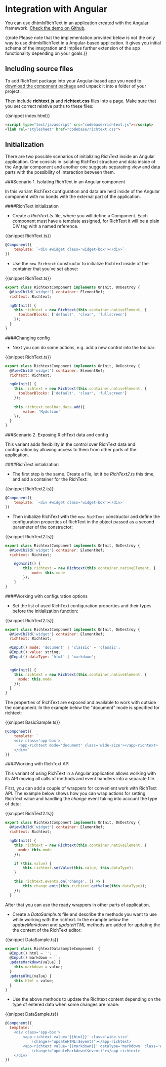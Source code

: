Integration with Angular
==========================

You can use dhtmlxRichText in an application created with the [Angular](https://vuejs.org/) framework. [Check the demo on Github](https://github.com/DHTMLX/angular-widgets).

{{note Please note that the implementation provided below is not the only way to use dhtmlxRichText in a Angular-based application. It gives you initial schema of the integration and implies further 
extension of the app functionality depending on your goals.}}

Including source files
-----------------

To add RichText package into your Angular-based app you need to [download the component package](https://dhtmlx.com/docs/products/dhtmlxRichText/download.shtml) and unpack it into a folder of your project.

Then include **richtext.js** and **richtext.css** files into a page. 
Make sure that you set correct relative paths to these files:

{{snippet	index.html}}
~~~html
<script type="text/javascript" src="codebase/richtext.js"></script>  
<link rel="stylesheet" href="codebase/richtext.css">
~~~


Initialization
-----------------

There are two possible scenarios of initializing RichText inside an Angular application. One consists in isolating RichText structure and data inside of the Angular component and another one suggests 
separating view and data parts with the possibility of interaction between them.

###Scenario 1. Isolating RichText in an Angular component

In this variant RichText configuration and data are held inside of the Angular component with no bonds with the external part of the application. 

####RichText initialization

- Create a *RichText.ts* file, where you will define a Component. Each component must have a template assigned, for RichText it will be a plain DIV tag with a named reference.

{{snippet RichText.ts}}
~~~js
@Component({
 	template: `<div #widget class='widget-box'></div>`
})
~~~

- Use the `new Richtext` constructor to initialize RichText inside of the container that you've set above: 

{{snippet RichText.ts}}
~~~js
export class RichtextComponent implements OnInit, OnDestroy {
  @ViewChild('widget') container: ElementRef;
  richtext: Richtext;

  ngOnInit() {
    this.richtext = new Richtext(this.container.nativeElement, {
      toolbarBlocks: ['default', 'clear', 'fullscreen']
    });
  }
}
~~~

####Changing config

- Next you can do some actions, e.g. add a new control into the toolbar:

{{snippet RichText.ts}}
~~~js
export class RichtextComponent implements OnInit, OnDestroy {
  @ViewChild('widget') container: ElementRef;
  richtext: Richtext;

  ngOnInit() {
    this.richtext = new Richtext(this.container.nativeElement, {
      toolbarBlocks: ['default', 'clear', 'fullscreen']
    });
    
    this.richtext.toolbar.data.add({
        value: 'MyAction'
    });
  }
}
~~~


###Scenario 2. Exposing RichText data and config 

This variant adds flexibility in the control over RichText data and configuration by allowing access to them from other parts of the application.

####RichText initialization

- The first step is the same. Create a file, let it be *RichText2.ts* this time, and add a container for the RichText:

{{snippet RichText2.ts}}
~~~js
@Component({
 	template: `<div #widget class='widget-box'></div>`
})
~~~

- Then initialize RichText with the `new RichText` constructor and define the configuration properties of RichText in the object passed as a second parameter of the constructor:

{{snippet RichText2.ts}}
~~~js
export class RichtextComponent implements OnInit, OnDestroy {
  @ViewChild('widget') container: ElementRef;
  richtext: Richtext;

  	ngOnInit() {
      	this.richtext = new Richtext(this.container.nativeElement, {
      		mode: this.mode
    	});
    }   
}
~~~

####Working with configuration options

- Set the list of used RichText configuration properties and their types before the initialization function:

{{snippet RichText2.ts}}
~~~js
export class RichtextComponent implements OnInit, OnDestroy {
  @ViewChild('widget') container: ElementRef;
  richtext: Richtext;

  @Input() mode: 'document' | 'classic' = 'classic';
  @Input() value: string;
  @Input() dataType: 'html' | 'markdown';


  ngOnInit() {
    this.richtext = new Richtext(this.container.nativeElement, {
      mode: this.mode
    });
  }
}
~~~

The properties of RichText are exposed and available to work with outside the component. In the example below the "document" mode is specified for richtext:

{{snippet BasicSample.ts}}
~~~js
@Component({
	template: `
    <div class='app-box'>
	  <app-richtext mode='document' class='wide-size'></app-richtext>
    </div>`
}}
~~~

####Working with RichText API

This variant of using RichText in a Angular application allows working with its API moving all calls of methods and event handlers into a separate file. 

First, you can add a couple of wrappers for convenient work with RichText API. The example below shows how you can wrap actions for
setting RichText value and handling the *change* event taking into account the type of data: 

{{snippet RichText2.ts}}
~~~js
export class RichtextComponent implements OnInit, OnDestroy {
  @ViewChild('widget') container: ElementRef;
  richtext: Richtext;

  ngOnInit() {
    this.richtext = new Richtext(this.container.nativeElement, {
      mode: this.mode
    });

    if (this.value) {
        this.richtext.setValue(this.value, this.dataType);
    }

    this.richtext.events.on('change', () => {
        this.change.emit(this.richtext.getValue(this.dataType));
    });
  }
~~~

After that you can use the ready wrappers in other parts of application. 

- Create a *DataSample.ts* file and describe the methods you want to use while working with the richtext. In the example below the *updateMarkdown* and *updateHTML* methods are added for updating the 
the content of the RichText editor:

{{snippet DataSample.ts}}
~~~js
export class RichtextDataSampleComponent  {
  @Input() html = '';
  @Input() markdown = ``;
  updateMarkdown(value) {
    this.markdown = value;
  }
  updateHTML(value) {
    this.html = value;
  }
}
~~~

- Use the above methods to update the Richtext content depending on the type of entered data when some changes are made:

{{snippet DataSample.ts}}
~~~js
@Component({
  template: `
	<div class='app-box'>
  		<app-richtext value='{{html}}' class='wide-size' 
        	(change)="updateHTML($event)"></app-richtext>
 		<app-richtext value='{{markdown}}' dataType='markdown' class='wide-size' 
        	(change)="updateMarkdown($event)"></app-richtext>
	</div>`
})
~~~

